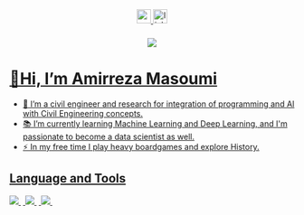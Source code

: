 <div align="center">
 <a href="mailto:amirreza.7798@gmail.com" target="_blank">
    <img src="https://img.shields.io/static/v1?message=Gmail&logo=gmail&label=&color=D14836&logoColor=white&labelColor=&style=for-the-badge" height="25" alt="gmail logo"  />
  </a>
  <a href="www.linkedin.com/in/amirreza-masoumi-82674b206" target="_blank">
    <img src="https://img.shields.io/static/v1?message=LinkedIn&logo=linkedin&label=&color=0077B5&logoColor=white&labelColor=&style=for-the-badge" height="25" alt="linkedin logo"  />
</div>

###

<div align="center">
  <img src="https://visitor-badge.laobi.icu/badge?page_id=alireza-a2f.alireza-a2f&"  />
</div>

###    

# **👋Hi, I’m Amirreza Masoumi**
- 👀 I’m a civil engineer and research for integration of programming and AI with Civil Engineering concepts. 
- 📚 I’m currently learning Machine Learning and Deep Learning, and I'm passionate to become a data scientist as well.
- ⚡ In my free time I play heavy boardgames and explore History.
## **Language and Tools**
<div align="left">
  <img src="https://github.com/Amir-msi44/Amir-msi44/assets/154964674/762b68b8-eb19-4cfd-a92b-62347ce160da"  />
  <img width="4" />
  <img src="https://github.com/Amir-msi44/Amir-msi44/assets/154964674/b1dbb79f-2fc3-4c1d-905f-bbdeaec800f2"  />
  <img width="4" />
  <img src="https://github.com/Amir-msi44/Amir-msi44/assets/154964674/4f10b791-76d1-4597-8371-3562e4f163c6"  />
  <img width="4" />
</div>
<!---
Amir-msi44/Amir-msi44 is a ✨ special ✨ repository because its `README.md` (this file) appears on your GitHub profile.
You can click the Preview link to take a look at your changes.
--->
